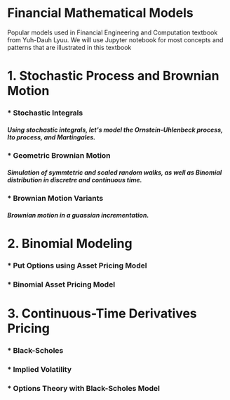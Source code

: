 # Financial Mathematical Models
Popular models used in Financial Engineering and Computation textbook from Yuh-Dauh Lyuu. We will use Jupyter notebook for most concepts and patterns that are illustrated in this textbook 

# 1. Stochastic Process and Brownian Motion
### * Stochastic Integrals
#####   Using stochastic integrals, let's model the Ornstein-Uhlenbeck process, Ito process, and Martingales.                                   
### * Geometric Brownian Motion
#####   Simulation of symmtetric and scaled random walks, as well as Binomial distribution in discretre and continuous time.
### * Brownian Motion Variants
#####   Brownian motion in a guassian incrementation.

# 2. Binomial Modeling
### * Put Options using Asset Pricing Model
### * Binomial Asset Pricing Model

# 3. Continuous-Time Derivatives Pricing
### * Black-Scholes
### * Implied Volatility
### * Options Theory with Black-Scholes Model
